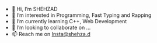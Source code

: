 - 👋 Hi, I’m SHEHZAD
- 👀 I’m interested in Programming, Fast Typing and Rapping
- 🌱 I’m currently learning C++, Web Development
- 💞️ I’m looking to collaborate on ...
- 📫 Reach me on Insta@shehza.d

<!---
shehza-d/shehza-d is a ✨ special ✨ repository because its `README.md` (this file) appears on your GitHub profile.
You can click the Preview link to take a look at your changes.
--->
